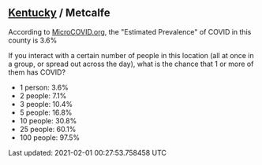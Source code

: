 
## [Kentucky](/united-states/kentucky) / Metcalfe

According to [MicroCOVID.org](http://microcovid.org),
the "Estimated Prevalence" of COVID in this county is 3.6%

If you interact with a certain number of people in this location
(all at once in a group, or spread out across the day), what is the chance that
1 or more of them has COVID?

- 1 person: 3.6%
- 2 people: 7.1%
- 3 people: 10.4%
- 5 people: 16.8%
- 10 people: 30.8%
- 25 people: 60.1%
- 100 people: 97.5%

Last updated: 2021-02-01 00:27:53.758458 UTC
